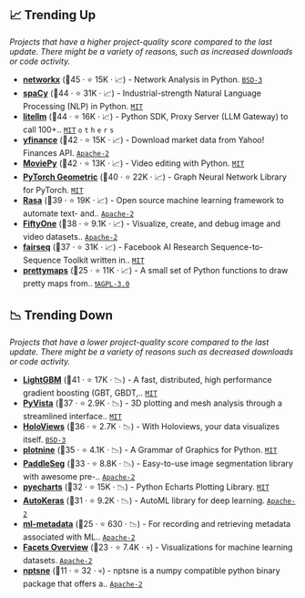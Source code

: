 ## 📈 Trending Up

_Projects that have a higher project-quality score compared to the last update. There might be a variety of reasons, such as increased downloads or code activity._

- <b><a href="https://github.com/networkx/networkx">networkx</a></b> (🥇45 ·  ⭐ 15K · 📈) - Network Analysis in Python. <code><a href="http://bit.ly/3aKzpTv">BSD-3</a></code>
- <b><a href="https://github.com/explosion/spaCy">spaCy</a></b> (🥇44 ·  ⭐ 31K · 📈) - Industrial-strength Natural Language Processing (NLP) in Python. <code><a href="http://bit.ly/34MBwT8">MIT</a></code>
- <b><a href="https://github.com/BerriAI/litellm">litellm</a></b> (🥇44 ·  ⭐ 16K · 📈) - Python SDK, Proxy Server (LLM Gateway) to call 100+.. <code><a href="http://bit.ly/34MBwT8">MIT</a></code> <code>o</code> <code>t</code> <code>h</code> <code>e</code> <code>r</code> <code>s</code>
- <b><a href="https://github.com/ranaroussi/yfinance">yfinance</a></b> (🥇42 ·  ⭐ 15K · 📈) - Download market data from Yahoo! Finances API. <code><a href="http://bit.ly/3nYMfla">Apache-2</a></code>
- <b><a href="https://github.com/Zulko/moviepy">MoviePy</a></b> (🥇42 ·  ⭐ 13K · 📈) - Video editing with Python. <code><a href="http://bit.ly/34MBwT8">MIT</a></code>
- <b><a href="https://github.com/pyg-team/pytorch_geometric">PyTorch Geometric</a></b> (🥇40 ·  ⭐ 22K · 📈) - Graph Neural Network Library for PyTorch. <code><a href="http://bit.ly/34MBwT8">MIT</a></code> <code><img src="https://git.io/JLy1Q" style="display:inline;" width="13" height="13"></code>
- <b><a href="https://github.com/RasaHQ/rasa">Rasa</a></b> (🥇39 ·  ⭐ 19K · 📈) - Open source machine learning framework to automate text- and.. <code><a href="http://bit.ly/3nYMfla">Apache-2</a></code> <code><img src="https://git.io/JLy1A" style="display:inline;" width="13" height="13"></code>
- <b><a href="https://github.com/voxel51/fiftyone">FiftyOne</a></b> (🥈38 ·  ⭐ 9.1K · 📈) - Visualize, create, and debug image and video datasets.. <code><a href="http://bit.ly/3nYMfla">Apache-2</a></code> <code><img src="https://git.io/JLy1A" style="display:inline;" width="13" height="13"></code> <code><img src="https://git.io/JLy1Q" style="display:inline;" width="13" height="13"></code> <code><img src="https://git.io/JLy1E" style="display:inline;" width="13" height="13"></code>
- <b><a href="https://github.com/facebookresearch/fairseq">fairseq</a></b> (🥇37 ·  ⭐ 31K · 📈) - Facebook AI Research Sequence-to-Sequence Toolkit written in.. <code><a href="http://bit.ly/34MBwT8">MIT</a></code> <code><img src="https://git.io/JLy1Q" style="display:inline;" width="13" height="13"></code>
- <b><a href="https://github.com/marceloprates/prettymaps">prettymaps</a></b> (🥉25 ·  ⭐ 11K · 📈) - A small set of Python functions to draw pretty maps from.. <code><a href="http://bit.ly/3pwmjO5">❗️AGPL-3.0</a></code>

## 📉 Trending Down

_Projects that have a lower project-quality score compared to the last update. There might be a variety of reasons such as decreased downloads or code activity._

- <b><a href="https://github.com/microsoft/LightGBM">LightGBM</a></b> (🥈41 ·  ⭐ 17K · 📉) - A fast, distributed, high performance gradient boosting (GBT, GBDT,.. <code><a href="http://bit.ly/34MBwT8">MIT</a></code>
- <b><a href="https://github.com/pyvista/pyvista">PyVista</a></b> (🥈37 ·  ⭐ 2.9K · 📉) - 3D plotting and mesh analysis through a streamlined interface.. <code><a href="http://bit.ly/34MBwT8">MIT</a></code> <code><img src="https://git.io/JLy1E" style="display:inline;" width="13" height="13"></code>
- <b><a href="https://github.com/holoviz/holoviews">HoloViews</a></b> (🥈36 ·  ⭐ 2.7K · 📉) - With Holoviews, your data visualizes itself. <code><a href="http://bit.ly/3aKzpTv">BSD-3</a></code> <code><img src="https://git.io/JLy1E" style="display:inline;" width="13" height="13"></code>
- <b><a href="https://github.com/has2k1/plotnine">plotnine</a></b> (🥈35 ·  ⭐ 4.1K · 📉) - A Grammar of Graphics for Python. <code><a href="http://bit.ly/34MBwT8">MIT</a></code>
- <b><a href="https://github.com/PaddlePaddle/PaddleSeg">PaddleSeg</a></b> (🥈33 ·  ⭐ 8.8K · 📉) - Easy-to-use image segmentation library with awesome pre-.. <code><a href="http://bit.ly/3nYMfla">Apache-2</a></code> <code><img src="https://git.io/JLy1M" style="display:inline;" width="13" height="13"></code>
- <b><a href="https://github.com/pyecharts/pyecharts">pyecharts</a></b> (🥈32 ·  ⭐ 15K · 📉) - Python Echarts Plotting Library. <code><a href="http://bit.ly/34MBwT8">MIT</a></code> <code><img src="https://git.io/JLy1E" style="display:inline;" width="13" height="13"></code>
- <b><a href="https://github.com/keras-team/autokeras">AutoKeras</a></b> (🥈31 ·  ⭐ 9.2K · 📉) - AutoML library for deep learning. <code><a href="http://bit.ly/3nYMfla">Apache-2</a></code> <code><img src="https://git.io/JLy1A" style="display:inline;" width="13" height="13"></code>
- <b><a href="https://github.com/google/ml-metadata">ml-metadata</a></b> (🥉25 ·  ⭐ 630 · 📉) - For recording and retrieving metadata associated with ML.. <code><a href="http://bit.ly/3nYMfla">Apache-2</a></code>
- <b><a href="https://github.com/PAIR-code/facets">Facets Overview</a></b> (🥉23 ·  ⭐ 7.4K · 💀) - Visualizations for machine learning datasets. <code><a href="http://bit.ly/3nYMfla">Apache-2</a></code> <code><img src="https://git.io/JLy1E" style="display:inline;" width="13" height="13"></code>
- <b><a href="https://github.com/biovault/nptsne">nptsne</a></b> (🥉11 ·  ⭐ 32 · 💀) - nptsne is a numpy compatible python binary package that offers a.. <code><a href="http://bit.ly/3nYMfla">Apache-2</a></code>

